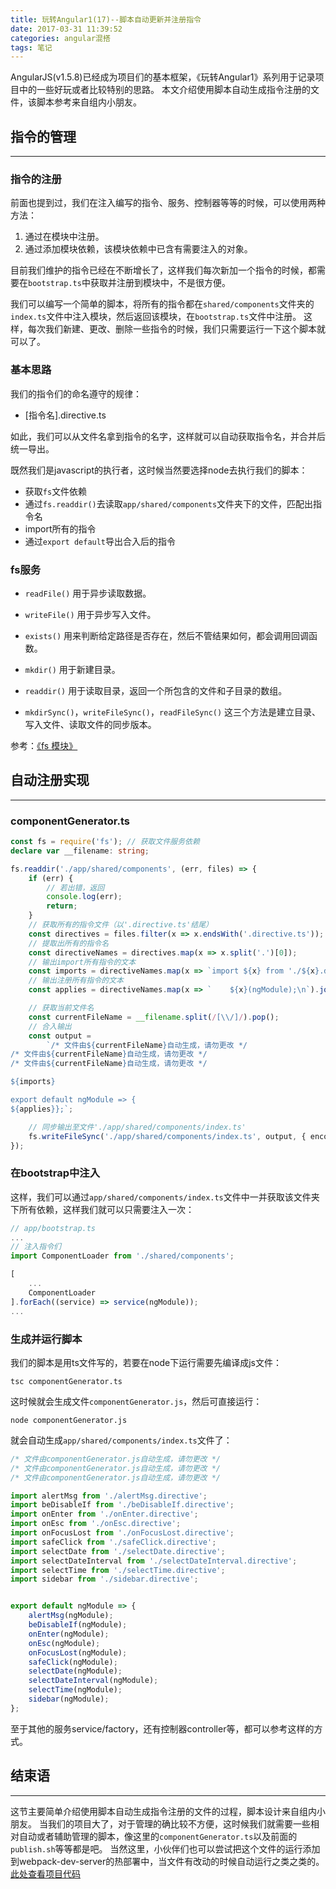 ```yaml
---
title: 玩转Angular1(17)--脚本自动更新并注册指令
date: 2017-03-31 11:39:52
categories: angular混搭
tags: 笔记
---
```

AngularJS(v1.5.8)已经成为项目们的基本框架，《玩转Angular1》系列用于记录项目中的一些好玩或者比较特别的思路。
本文介绍使用脚本自动生成指令注册的文件，该脚本参考来自组内小朋友。
<!--more-->
## 指令的管理
-----
### 指令的注册
前面也提到过，我们在注入编写的指令、服务、控制器等等的时候，可以使用两种方法：
1. 通过在模块中注册。
2. 通过添加模块依赖，该模块依赖中已含有需要注入的对象。

目前我们维护的指令已经在不断增长了，这样我们每次新加一个指令的时候，都需要在`bootstrap.ts`中获取并注册到模块中，不是很方便。

我们可以编写一个简单的脚本，将所有的指令都在`shared/components`文件夹的`index.ts`文件中注入模块，然后返回该模块，在`bootstrap.ts`文件中注册。
这样，每次我们新建、更改、删除一些指令的时候，我们只需要运行一下这个脚本就可以了。

### 基本思路
我们的指令们的命名遵守的规律：
- [指令名].directive.ts

如此，我们可以从文件名拿到指令的名字，这样就可以自动获取指令名，并合并后统一导出。

既然我们是javascript的执行者，这时候当然要选择node去执行我们的脚本：
- 获取`fs`文件依赖
- 通过`fs.readdir()`去读取`app/shared/components`文件夹下的文件，匹配出指令名
- import所有的指令
- 通过`export default`导出合入后的指令

### fs服务
- `readFile()`
用于异步读取数据。

- `writeFile()`
用于异步写入文件。

- `exists()`
用来判断给定路径是否存在，然后不管结果如何，都会调用回调函数。

- `mkdir()`
用于新建目录。

- `readdir()`
用于读取目录，返回一个所包含的文件和子目录的数组。

- `mkdirSync()`，`writeFileSync()`，`readFileSync()`
这三个方法是建立目录、写入文件、读取文件的同步版本。

参考：[《fs 模块》](http://javascript.ruanyifeng.com/nodejs/fs.html#toc5)

## 自动注册实现
---
### componentGenerator.ts
``` typescript
const fs = require('fs'); // 获取文件服务依赖
declare var __filename: string;

fs.readdir('./app/shared/components', (err, files) => {
    if (err) {
        // 若出错，返回
        console.log(err);
        return;
    }
    // 获取所有的指令文件（以'.directive.ts'结尾）
    const directives = files.filter(x => x.endsWith('.directive.ts'));
    // 提取出所有的指令名
    const directiveNames = directives.map(x => x.split('.')[0]);
    // 输出import所有指令的文本
    const imports = directiveNames.map(x => `import ${x} from './${x}.directive';\n`).join('');
    // 输出注册所有指令的文本
    const applies = directiveNames.map(x => `    ${x}(ngModule);\n`).join('');

    // 获取当前文件名
    const currentFileName = __filename.split(/[\\/]/).pop();
    // 合入输出
    const output =
        `/* 文件由${currentFileName}自动生成，请勿更改 */
/* 文件由${currentFileName}自动生成，请勿更改 */
/* 文件由${currentFileName}自动生成，请勿更改 */

${imports}

export default ngModule => {
${applies}};`;

    // 同步输出至文件'./app/shared/components/index.ts'
    fs.writeFileSync('./app/shared/components/index.ts', output, { encoding: 'utf-8', flag: 'w' });
});
```

### 在bootstrap中注入
这样，我们可以通过`app/shared/components/index.ts`文件中一并获取该文件夹下所有依赖，这样我们就可以只需要注入一次：

``` typescript
// app/bootstrap.ts
...
// 注入指令们
import ComponentLoader from './shared/components';

[
    ...
    ComponentLoader
].forEach((service) => service(ngModule));
...
```

### 生成并运行脚本
我们的脚本是用ts文件写的，若要在node下运行需要先编译成js文件：

``` nodejs
tsc componentGenerator.ts
```

这时候就会生成文件`componentGenerator.js`，然后可直接运行：

``` nodejs
node componentGenerator.js
```

就会自动生成`app/shared/components/index.ts`文件了：

``` typescript
/* 文件由componentGenerator.js自动生成，请勿更改 */
/* 文件由componentGenerator.js自动生成，请勿更改 */
/* 文件由componentGenerator.js自动生成，请勿更改 */

import alertMsg from './alertMsg.directive';
import beDisableIf from './beDisableIf.directive';
import onEnter from './onEnter.directive';
import onEsc from './onEsc.directive';
import onFocusLost from './onFocusLost.directive';
import safeClick from './safeClick.directive';
import selectDate from './selectDate.directive';
import selectDateInterval from './selectDateInterval.directive';
import selectTime from './selectTime.directive';
import sidebar from './sidebar.directive';


export default ngModule => {
    alertMsg(ngModule);
    beDisableIf(ngModule);
    onEnter(ngModule);
    onEsc(ngModule);
    onFocusLost(ngModule);
    safeClick(ngModule);
    selectDate(ngModule);
    selectDateInterval(ngModule);
    selectTime(ngModule);
    sidebar(ngModule);
};
```

至于其他的服务service/factory，还有控制器controller等，都可以参考这样的方式。

## 结束语
---
这节主要简单介绍使用脚本自动生成指令注册的文件的过程，脚本设计来自组内小朋友。
当我们的项目大了，对于管理的确比较不方便，这时候我们就需要一些相对自动或者辅助管理的脚本，像这里的`componentGenerator.ts`以及前面的`publish.sh`等等都是吧。
当然这里，小伙伴们也可以尝试把这个文件的运行添加到webpack-dev-server的热部署中，当文件有改动的时候自动运行之类之类的。
[此处查看项目代码](https://github.com/godbasin/godbasin.github.io/tree/blog-codes/angular-free/17-auto-generate-and-inject-directive)
